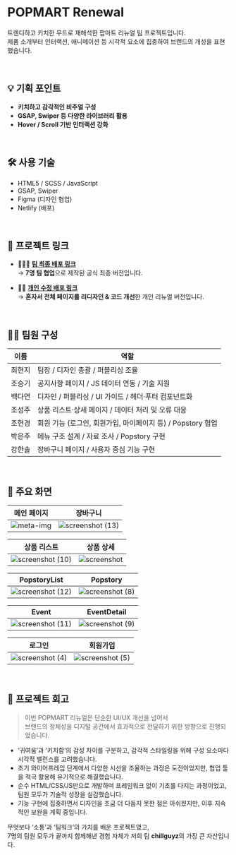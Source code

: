 # POPMART Renewal

트렌디하고 키치한 무드로 재해석한 팝마트 리뉴얼 팀 프로젝트입니다.  
제품 소개부터 인터랙션, 애니메이션 등 시각적 요소에 집중하여 브랜드의 개성을 표현했습니다.

<br/>

## 💡 기획 포인트

- **키치하고 감각적인 비주얼 구성**
- **GSAP, Swiper 등 다양한 라이브러리 활용**
- **Hover / Scroll 기반 인터랙션 강화**

<br/>

## 🛠 사용 기술

- HTML5 / SCSS / JavaScript
- GSAP, Swiper
- Figma (디자인 협업)
- Netlify (배포)

<br/>

## 🔗 프로젝트 링크

- 🧑‍🤝‍🧑 **[팀 최종 배포 링크](https://popmart-eosin.vercel.app/)**  
  → **7명 팀 협업**으로 제작된 공식 최종 버전입니다.

- 🧑‍💻 **[개인 수정 배포 링크](https://popmart-project.netlify.app/)**  
  → **혼자서 전체 페이지를 리디자인 & 코드 개선**한 개인 리뉴얼 버전입니다.

<br/>

## 👩‍💻 팀원 구성

| 이름 | 역할 |
|------|------|
| 최현지 | 팀장 / 디자인 총괄 / 퍼블리싱 조율 |
| 조승기 | 공지사항 페이지 / JS 데이터 연동 / 기술 지원 |
| 백다연 | 디자인 / 퍼블리싱 / UI 가이드 / 헤더·푸터 컴포넌트화 |
| 조성주 | 상품 리스트·상세 페이지 / 데이터 처리 및 오류 대응 |
| 조현경 | 회원 기능 (로그인, 회원가입, 마이페이지 등) / Popstory 협업 |
| 박은주 | 메뉴 구조 설계 / 자료 조사 / Popstory 구현 |
| 강한솔 | 장바구니 페이지 / 사용자 중심 기능 구현 |

<br/>

## 📸 주요 화면


| 메인 페이지 | 장바구니 |
|-------------|-------------|
| ![meta-img](https://github.com/user-attachments/assets/1397c005-a5ca-4443-8c1b-40866c98e754) |![screenshot (13)](https://github.com/user-attachments/assets/6ea17462-09e5-4b57-a17e-87ad8a589fed)|

| 상품 리스트 | 상품 상세 |
|-------------|-------------|
| ![screenshot (10)](https://github.com/user-attachments/assets/83027894-33df-4a54-9a40-5fc546bcacb1) | ![screenshot](https://github.com/user-attachments/assets/db1ab285-9593-4794-b85f-9314d7ed6d63) |

| PopstoryList | Popstory |
|-------------|-------------|
|![screenshot (12)](https://github.com/user-attachments/assets/b7715237-7a80-4ddc-98a4-0a7d6f654471) |![screenshot (8)](https://github.com/user-attachments/assets/ccc179d5-1183-4dd9-b1c3-3863367e4695)|

| Event | EventDetail |
|-------------|-------------|
|![screenshot (11)](https://github.com/user-attachments/assets/6a4dcaef-679c-4067-a549-c3c56070eef1) | ![screenshot (9)](https://github.com/user-attachments/assets/083cece5-0405-4afd-b665-a74cb2e8ad0d) |

| 로그인 | 회원가입 |
|-------------|-------------|
|![screenshot (4)](https://github.com/user-attachments/assets/0d90310d-28c1-4ed4-94ca-23d5ddb2b035) |![screenshot (5)](https://github.com/user-attachments/assets/7a2c4320-32e9-4d64-912f-4f6257d07084)|

<br/>


## 📝 프로젝트 회고

> 이번 POPMART 리뉴얼은 단순한 UI/UX 개선을 넘어서  
> 브랜드의 정체성을 디지털 공간에서 효과적으로 전달하기 위한 방향으로 진행되었습니다.  

- ‘귀여움’과 ‘키치함’의 감성 차이를 구분하고, 감각적 스타일링을 위해 구성 요소마다 시각적 밸런스를 고려했습니다.
- 초기 와이어프레임 단계에서 다양한 시선을 조율하는 과정은 도전이었지만, 협업 툴을 적극 활용해 유기적으로 해결했습니다.
- 순수 HTML/CSS/JS만으로 개발하며 프레임워크 없이 기초를 다지는 과정이었고, 팀원 모두가 기술적 성장을 실감했습니다.
- 기능 구현에 집중하면서 디자인을 조금 더 다듬지 못한 점은 아쉬웠지만, 이후 지속적인 보완을 계획 중입니다.

무엇보다 ‘소통’과 ‘팀워크’의 가치를 배운 프로젝트였고,  
7명의 팀원 모두가 끝까지 함께해낸 경험 자체가 저희 팀 **chillguyz**의 가장 큰 자산입니다.
